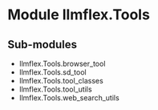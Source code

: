 Module llmflex.Tools
====================

Sub-modules
-----------
* llmflex.Tools.browser_tool
* llmflex.Tools.sd_tool
* llmflex.Tools.tool_classes
* llmflex.Tools.tool_utils
* llmflex.Tools.web_search_utils